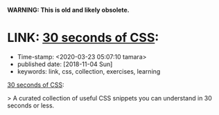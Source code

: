 **WARNING: This is old and likely obsolete.**

LINK: [30 seconds of CSS](https://30-seconds.github.io/30-seconds-of-css/):
===========================================================================

-   Time-stamp: \<2020-03-23 05:07:10 tamara\>
-   published date: \[2018-11-04 Sun\]
-   keywords: link, css, collection, exercises, learning

[30 seconds of CSS](https://30-seconds.github.io/30-seconds-of-css/):

\> A curated collection of useful CSS snippets you can understand in 30 seconds or less.
